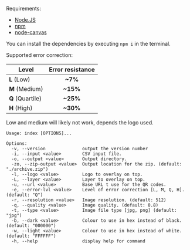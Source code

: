 Requirements:
* [Node.JS](https://nodejs.org/)
* [npm](https://docs.npmjs.com/downloading-and-installing-node-js-and-npm)
* [node-canvas](https://github.com/Automattic/node-canvas?tab=readme-ov-file#installation)

You can install the dependencies by executing `npm i` in the terminal.

Supported error correction:

| Level            | Error resistance |
|------------------|:----------------:|
| **L** (Low)      | **~7%**          |
| **M** (Medium)   | **~15%**         |
| **Q** (Quartile) | **~25%**         |
| **H** (High)     | **~30%**         |

Low and medium will likely not work, depends the logo used.

```
Usage: index [OPTIONS]...

Options:
  -v, --version              output the version number
  -i, --input <value>        CSV input file.
  -o, --output <value>       Output directory.
  -zo, --zip-output <value>  Output location for the zip. (default: "./archive.zip")
  -l, --logo <value>         Logo to overlay on top.
  -L, --layer <value>        Layer to overlay on top.
  -u, --url <value>          Base URL t use for the QR codes.
  -e, --error-lvl <value>    Level of error correction [L, M, Q, H]. (default: "Q")
  -r, --resolution <value>   Image resolution. (default: 512)
  -q, --quality <value>      Image quality. (default: 0.8)
  -t, --type <value>         Image file type [jpg, png] (default: "jpg")
  -b, --dark <value>         Colour to use in hex instead of black. (default: "000000")
  -w, --light <value>        Colour to use in hex instead of white. (default: "FFFFFF")
  -h, --help                 display help for command
```
